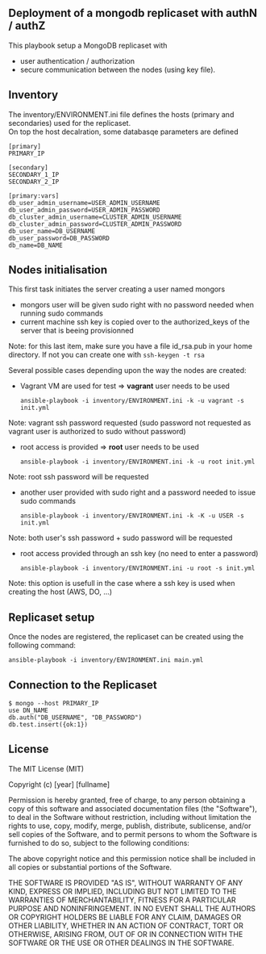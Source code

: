 Deployment of a mongodb replicaset with authN / authZ
-----------------------------------------------------

This playbook setup a MongoDB replicaset with
* user authentication / authorization
* secure communication between the nodes (using key file).

Inventory
---------

The inventory/ENVIRONMENT.ini file defines the hosts (primary and secondaries) used for the replicaset.  
On top the host decalration, some databasqe parameters are defined

```
[primary]
PRIMARY_IP

[secondary]
SECONDARY_1_IP
SECONDARY_2_IP

[primary:vars]
db_user_admin_username=USER_ADMIN_USERNAME
db_user_admin_password=USER_ADMIN_PASSWORD
db_cluster_admin_username=CLUSTER_ADMIN_USERNAME
db_cluster_admin_password=CLUSTER_ADMIN_PASSWORD
db_user_name=DB_USERNAME
db_user_password=DB_PASSWORD
db_name=DB_NAME
```

Nodes initialisation
--------------------

This first task initiates the server creating a user named mongors
* mongors user will be given sudo right with no password needed when running sudo commands
* current machine ssh key is copied over to the authorized_keys of the server that is beeing provisionned

Note: for this last item, make sure you have a file id_rsa.pub in your home directory. If not you can create one with ```ssh-keygen -t rsa```

Several possible cases depending upon the way the nodes are created:

* Vagrant VM are used for test => **vagrant** user needs to be used

  ```ansible-playbook -i inventory/ENVIRONMENT.ini -k -u vagrant -s init.yml```

Note: vagrant ssh password requested (sudo password not requested as vagrant user is authorized to sudo without password)

* root access is provided => **root** user needs to be used

  ```ansible-playbook -i inventory/ENVIRONMENT.ini -k -u root init.yml```

Note: root ssh password will be requested

* another user provided with sudo right and a password needed to issue sudo commands

  ```ansible-playbook -i inventory/ENVIRONMENT.ini -k -K -u USER -s init.yml```

Note: both user's ssh password + sudo password will be requested

* root access provided through an ssh key (no need to enter a password)

  ```ansible-playbook -i inventory/ENVIRONMENT.ini -u root -s init.yml```

Note: this option is usefull in the case where a ssh key is used when creating the host (AWS, DO, ...)

Replicaset setup
----------------

Once the nodes are registered, the replicaset can be created using the following command:

```ansible-playbook -i inventory/ENVIRONMENT.ini main.yml```

Connection to the Replicaset
----------------------------

```
$ mongo --host PRIMARY_IP
use DN_NAME
db.auth("DB_USERNAME", "DB_PASSWORD")
db.test.insert({ok:1})
```

License
-------

The MIT License (MIT)

Copyright (c) [year] [fullname]

Permission is hereby granted, free of charge, to any person obtaining a copy
of this software and associated documentation files (the "Software"), to deal
in the Software without restriction, including without limitation the rights
to use, copy, modify, merge, publish, distribute, sublicense, and/or sell
copies of the Software, and to permit persons to whom the Software is
furnished to do so, subject to the following conditions:

The above copyright notice and this permission notice shall be included in all
copies or substantial portions of the Software.

THE SOFTWARE IS PROVIDED "AS IS", WITHOUT WARRANTY OF ANY KIND, EXPRESS OR
IMPLIED, INCLUDING BUT NOT LIMITED TO THE WARRANTIES OF MERCHANTABILITY,
FITNESS FOR A PARTICULAR PURPOSE AND NONINFRINGEMENT. IN NO EVENT SHALL THE
AUTHORS OR COPYRIGHT HOLDERS BE LIABLE FOR ANY CLAIM, DAMAGES OR OTHER
LIABILITY, WHETHER IN AN ACTION OF CONTRACT, TORT OR OTHERWISE, ARISING FROM,
OUT OF OR IN CONNECTION WITH THE SOFTWARE OR THE USE OR OTHER DEALINGS IN THE
SOFTWARE.

